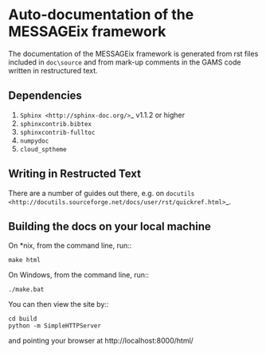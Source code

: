 Auto-documentation of the MESSAGEix framework
=============================================

The documentation of the MESSAGEix framework is generated
from rst files included in ``doc\source``
and from mark-up comments in the GAMS code written in restructured text.

Dependencies
------------

1. `Sphinx <http://sphinx-doc.org/>`_ v1.1.2 or higher
2. `sphinxcontrib.bibtex`
3. `sphinxcontrib-fulltoc`
4. `numpydoc`
5. `cloud_sptheme`

Writing in Restructed Text
--------------------------

There are a number of guides out there, e.g. on `docutils
<http://docutils.sourceforge.net/docs/user/rst/quickref.html>`_.

Building the docs on your local machine
---------------------------------------

On *nix, from the command line, run::

    make html

On Windows, from the command line, run::

    ./make.bat

You can then view the site by::

    cd build
    python -m SimpleHTTPServer

and pointing your browser at http://localhost:8000/html/
